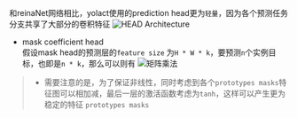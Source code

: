 和reinaNet网络相比，yolact使用的prediction head更为`轻量`，因为各个预测任务分支共享了大部分的卷积特征
![HEAD Architecture](./img/head_architecture.PNG)

- mask coefficient head  
假设mask head的预测层的`feature size` 为`H * W * k`，要预测`n`个实例目标，也即是`n * k`，那么可以则有
![矩阵乘法](./img/矩阵乘法)

> - 需要注意的是，为了保证非线性，同时考虑到各个`prototypes masks`特征图可以相加减，最后一层的激活函数考虑为`tanh`，这样可以产生更为稳定的特征 `prototypes masks`





